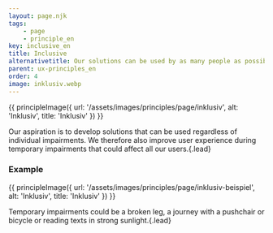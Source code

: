 ```yaml
---
layout: page.njk
tags: 
    - page
    - principle_en
key: inclusive_en
title: Inclusive
alternativetitle: Our solutions can be used by as many people as possible in as many situations as possible.
parent: ux-principles_en
order: 4
image: inklusiv.webp
---
```


{{ principleImage({
  url: '/assets/images/principles/page/inklusiv',
  alt: 'Inklusiv',
  title: 'Inklusiv'
}) }}

Our aspiration is to develop solutions that can be used regardless of individual impairments. We therefore also improve user experience during temporary impairments that could affect all our users.{.lead}


### Example
{{ principleImage({
  url: '/assets/images/principles/page/inklusiv-beispiel',
  alt: 'Inklusiv',
  title: 'Inklusiv'
}) }}

Temporary impairments could be a broken leg, a journey with a pushchair or bicycle or reading texts in strong sunlight.{.lead}
